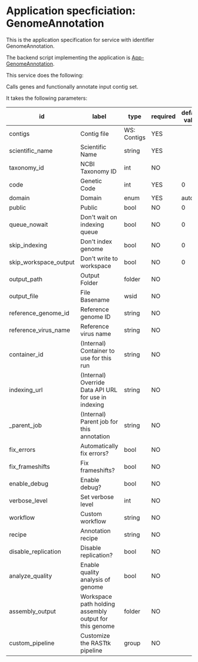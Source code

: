 
# Application specficiation: GenomeAnnotation

This is the application specification for service with identifier GenomeAnnotation.

The backend script implementing the application is [App-GenomeAnnotation](service-scripts/App-GenomeAnnotation.pm).

This service does the following:

   Calls genes and functionally annotate input contig set.

It takes the following parameters:

| id | label | type | required | default value |
| -- | ----- | ---- | -------- | ------------ |
| contigs | Contig file | WS: Contigs  | YES |  |
| scientific_name | Scientific Name | string  | YES |  |
| taxonomy_id | NCBI Taxonomy ID | int  | NO |  |
| code | Genetic Code | int  | YES | 0 |
| domain | Domain | enum  | YES | auto |
| public | Public | bool  | NO | 0 |
| queue_nowait | Don't wait on indexing queue | bool  | NO | 0 |
| skip_indexing | Don't index genome | bool  | NO | 0 |
| skip_workspace_output | Don't write to workspace | bool  | NO | 0 |
| output_path | Output Folder | folder  | NO |  |
| output_file | File Basename | wsid  | NO |  |
| reference_genome_id | Reference genome ID | string  | NO |  |
| reference_virus_name | Reference virus name | string  | NO |  |
| container_id | (Internal) Container to use for this run | string  | NO |  |
| indexing_url | (Internal) Override Data API URL for use in indexing | string  | NO |  |
| _parent_job | (Internal) Parent job for this annotation | string  | NO |  |
| fix_errors | Automatically fix errors? | bool  | NO |  |
| fix_frameshifts | Fix frameshifts? | bool  | NO |  |
| enable_debug | Enable debug? | bool  | NO |  |
| verbose_level | Set verbose level | int  | NO |  |
| workflow | Custom workflow | string  | NO |  |
| recipe | Annotation recipe | string  | NO |  |
| disable_replication | Disable replication? | bool  | NO |  |
| analyze_quality | Enable quality analysis of genome | bool  | NO |  |
| assembly_output | Workspace path holding assembly output for this genome | folder  | NO |  |
| custom_pipeline | Customize the RASTtk pipeline | group  | NO |  |

